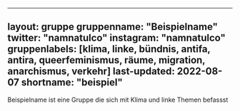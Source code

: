 
---
layout: gruppe
gruppenname: "Beispielname"
twitter: "namnatulco"
instagram: "namnatulco"
gruppenlabels: [klima, linke, bündnis, antifa, antira, queerfeminismus, räume, migration, anarchismus, verkehr]
last-updated: 2022-08-07
shortname: "beispiel"
---

Beispielname ist eine Gruppe die sich mit Klima und linke Themen befassst

